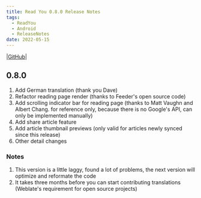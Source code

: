```yaml
---
title: Read You 0.8.0 Release Notes
tags:
  - ReadYou
  - Android
  - ReleaseNotes
date: 2022-05-15
---
```


|[GitHub](https://github.com/Ashinch/ReadYou/releases/tag/0.8.0)|

## 0.8.0

1. Add German translation (thank you Dave)
2. Refactor reading page render (thanks to Feeder's open source code)
3. Add scrolling indicator bar for reading page (thanks to Matt Vaughn and Albert Chang. for reference only, because there is no Google's API, can only be implemented manually)
4. Add share article feature
5. Add article thumbnail previews (only valid for articles newly synced since this release)
6. Other detail changes

### Notes

1. This version is a little laggy, found a lot of problems, the next version will optimize and reformate the code
2. It takes three months before you can start contributing translations (Weblate's requirement for open source projects)